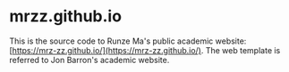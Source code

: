 # mrzz.github.io

This is the source code to Runze Ma's public academic website: [https://mrz-zz.github.io/](https://mrz-zz.github.io/). The web template is referred to Jon Barron's  academic website. 

